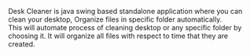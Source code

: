 Desk Cleaner is java swing based standalone application where you can clean your desktop, Organize files in specific folder automatically. <br>
This will automate process of cleaning desktop or any specific folder by choosing it. It will organize all files with respect to time that they are created.
